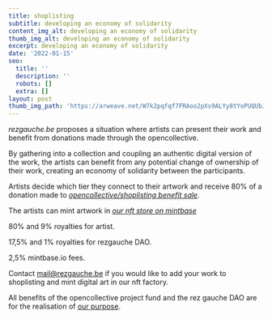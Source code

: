 ```yaml
---
title: shoplisting
subtitle: developing an economy of solidarity
content_img_alt: developing an economy of solidarity
thumb_img_alt: developing an economy of solidarity
excerpt: developing an economy of solidarity
date: '2022-01-15'
seo:
  title: ''
  description: ''
  robots: []
  extra: []
layout: post
thumb_img_path: 'https://arweave.net/W7k2pqfqf7FRAoo2pXs9ALYy8tYoPUQUbJXiO9moFGA'
---
```

*rezgauche.be* proposes a situation where artists can present their work and benefit from donations made through the opencollective.

By gathering into a collection and coupling an authentic digital version of the work, the artists can benefit from any potential change of ownership of their work, creating an economy of solidarity between the participants.

Artists decide which tier they connect to their artwork and receive 80% of a donation made to [*opencollective/shoplisting benefit sale*](https://opencollective.com/rezgauche/projects/shoplisting).

The artists can mint artwork in [*our nft store on mintbase*](https://www.mintbase.io/store/rezgauche.mintbase1.near)

80% and 9% royalties for artist.

17,5% and 1% royalties for rezgauche DAO.

2,5% mintbase.io fees.

Contact mail@rezgauche.be if you would like to add your work to shoplisting and mint digital art in our nft factory.

All benefits of the opencollective project fund and the rez gauche DAO are for the realisation of [our purpose](/about).
